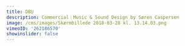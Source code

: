 ```yaml
---
title: DBU
description: Commercial︱Music & Sound Design by Søren Caspersen
image: /cms/images/Skærmbillede 2018-03-28 kl. 13.14.03.png
vimeoID: '262186570'
showinslider: false
---
```


